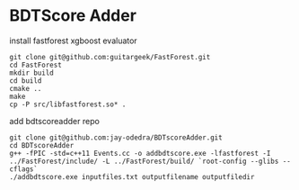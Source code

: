 # BDTScore Adder

install fastforest xgboost evaluator
```
git clone git@github.com:guitargeek/FastForest.git
cd FastForest
mkdir build
cd build
cmake ..
make
cp -P src/libfastforest.so* .
```
add bdtscoreadder repo

```
git clone git@github.com:jay-odedra/BDTscoreAdder.git
cd BDTscoreAdder
g++ -fPIC -std=c++11 Events.cc -o addbdtscore.exe -lfastforest -I ../FastForest/include/ -L ../FastForest/build/ `root-config --glibs --cflags`
./addbdtscore.exe inputfiles.txt outputfilename outputfiledir
```